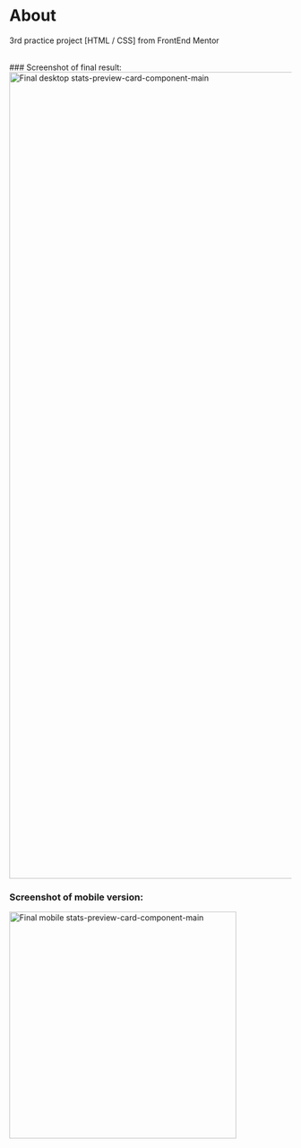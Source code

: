# About
3rd practice project [HTML / CSS] from FrontEnd Mentor



<br />
### Screenshot of final result:
<img width="1440" alt="Final desktop stats-preview-card-component-main" src="https://user-images.githubusercontent.com/94437215/145973284-9323d9de-5a08-4d87-b037-8dee964a899a.png">

### Screenshot of mobile version:
<img width="405" alt="Final mobile stats-preview-card-component-main" src="https://user-images.githubusercontent.com/94437215/145973311-d4474d7f-8b97-4f50-becd-8f437e73b4df.png">

